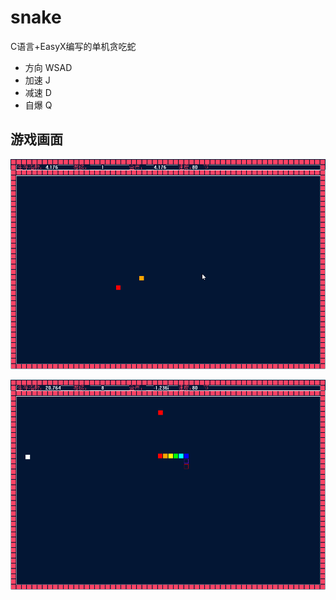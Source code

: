 # snake
C语言+EasyX编写的单机贪吃蛇

* 方向 WSAD 
* 加速 J
* 减速 D
* 自爆 Q


## 游戏画面

![zzz](https://github.com/zuoguai/snake/blob/main/zuoguai240314uRT.png)

![xx](https://github.com/zuoguai/snake/blob/main/zuoguai240314EtS.png)



